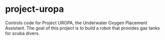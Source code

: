 # project-uropa
Controls code for Project UROPA, the Underwater Oxygen Placement Assistant. The goal of this project is to build a robot that provides gas tanks for scuba divers.
